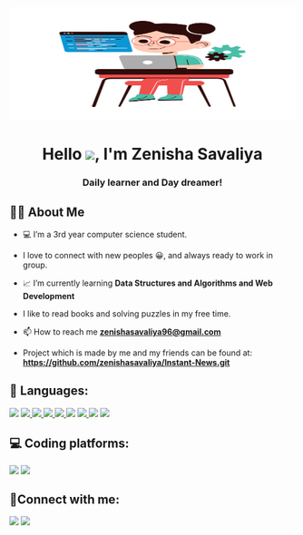 <a href="#"><img width="100%" height="200px" src="readme.png" height="100px"/></a>

<h1 align="center">Hello <img src="https://raw.githubusercontent.com/MartinHeinz/MartinHeinz/master/wave.gif" height="175px">, I'm Zenisha Savaliya</h1>
<h3 align="center">Daily learner and Day dreamer!</h3>


## 🙋‍♂️ About Me

- <span>&#128187;</span> I’m a 3rd year computer science student.
  
- I love to connect with new peoples <span>&#128512;</span>, and always ready to work in group.

- <span>&#128200;</span> I’m currently learning **Data Structures and Algorithms and Web Development**
  
- I like to read books and solving puzzles in my free time.  

- 📫 How to reach me **zenishasavaliya96@gmail.com**

- Project which is made by me and my friends can be found at: **https://github.com/zenishasavaliya/Instant-News.git**


## 🚀 Languages:

<p align="left"> 
   <a href="https://cplusplus.com/doc/" target="_blank"> <img src="https://img.icons8.com/color/48/undefined/c-plus-plus-logo.png"/></a>
    <a href="https://www.java.com" target="_blank"> <img src="https://img.icons8.com/color/48/000000/java-coffee-cup-logo.png"/> </a>
    <a href="https://developer.mozilla.org/en-US/docs/Web/JavaScript" target="_blank"> <img src="https://img.icons8.com/color/48/000000/javascript.png"/> </a>  
    <a href="https://getbootstrap.com" target="_blank"> <img src="https://img.icons8.com/color/48/000000/bootstrap.png"/> </a> 
    <a href="https://www.python.org" target="_blank"> <img src="https://img.icons8.com/color/48/000000/python.png"/> </a>  
    <a href="https://www.mysql.com/" target="_blank"> <img src="https://img.icons8.com/fluent/50/000000/mysql-logo.png"/></a>
    <a href="https://git-scm.com/" target="_blank"> <img src="https://img.icons8.com/color/48/000000/git.png"/> </a>
    <a href="https://en.wikipedia.org/wiki/HTML5" target="_blank"> <img src="https://img.icons8.com/color/48/undefined/html-5--v1.png"/></a>
    <a href="https://en.wikipedia.org/wiki/CSS" target="_blank"> <img src="https://img.icons8.com/color/48/undefined/css3.png"/></a>
</p>

## <span>&#128187;</span> Coding platforms:
 
<a href="https://www.codechef.com/users/z158"><img src="https://img.icons8.com/ios-filled/50/undefined/codechef.png"/></a>
<a href="https://www.hackerrank.com/zenishasavaliya"><img src="https://img.icons8.com/windows/32/undefined/hackerrank.png"/></a>

## <span>&#128204;</span>Connect with me:
<p align="left">

<a href = "https://www.linkedin.com/in/zenishasavaliya/"><img src="https://img.icons8.com/fluent/48/000000/linkedin.png"/></a>
<a href = "https://twitter.com/Zenisha1508"><img src="https://img.icons8.com/fluent/48/000000/twitter.png"/></a>
</p>
